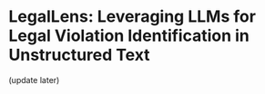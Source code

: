 # LegalLens: Leveraging LLMs for Legal Violation Identification in Unstructured Text

(update later)